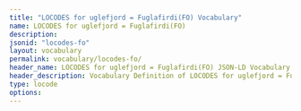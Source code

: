 ```yaml
---
title: "LOCODES for uglefjord = Fuglafirdi(FO) Vocabulary"
name: LOCODES for uglefjord = Fuglafirdi(FO) 
description: 
jsonid: "locodes-fo"
layout: vocabulary
permalink: vocabulary/locodes-fo/
header_name: LOCODES for uglefjord = Fuglafirdi(FO) JSON-LD Vocabulary
header_description: Vocabulary Definition of LOCODES for uglefjord = Fuglafirdi(FO) semantics in HTML format. JSON-LD format is available at [locodes-fo.jsonld](https://edi3.org/vocabulary/locodes-fo.jsonld)
type: locode
options:
---
```

